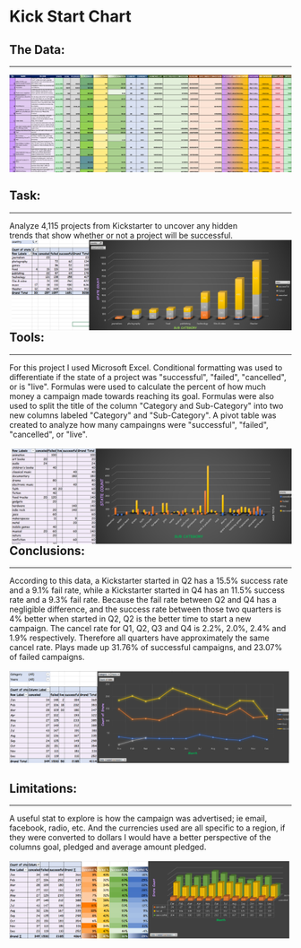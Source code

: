 # Kick Start Chart

## The Data:
---
<img align="center" src="images/ExcelP1.PNG" width="900" wrap> 

## Task:
---
Analyze 4,115 projects from Kickstarter to uncover any hidden <br> trends that show whether or not a project will be successful.
<img align="right" src="images/ExcelP2.PNG" width="500">

## Tools:
---
For this project I used Microsoft Excel. Conditional formatting was used to differentiate if the state of a project was "successful", "failed", "cancelled", or is "live". Formulas were used to calculate the percent of how much money a campaign made towards reaching its goal. Formulas were also used to split the title of the column "Category and Sub-Category" into two new columns labeled "Category" and "Sub-Category". A pivot table was created to analyze how many campaingns were "successful", "failed", "cancelled", or "live".
<br>
<br>
<img align="right" src="images/ExcelP3.PNG" width="500" >

## Conclusions:
---
According to this data, a Kickstarter started in Q2 has a 15.5% success rate and a 9.1% fail rate, while a Kickstarter started in Q4 has an 11.5% success rate and a 9.3% fail rate. Because the fail rate between Q2 and Q4 has a negligible difference, and the success rate between those two quarters is 4% better when started in Q2, Q2 is the better time to start a new campaign.
The cancel rate for Q1, Q2, Q3 and Q4 is 2.2%, 2.0%, 2.4% and 1.9% respectively. Therefore all quarters have approximately the same cancel rate. Plays made up 31.76% of successful campaigns, and 23.07% of failed campaigns.
<br>
<br>
<img src="images/ExcelP4.PNG" width="500">

## Limitations:
---
A useful stat to explore is how the campaign was advertised; ie email, facebook, radio, etc. And the currencies used are all specific to a region, if they were converted to dollars I would have a better perspective of the columns goal, pledged and average amount pledged.
<br>
<br>
<img src="images/ExcelP5.PNG" width="500">
